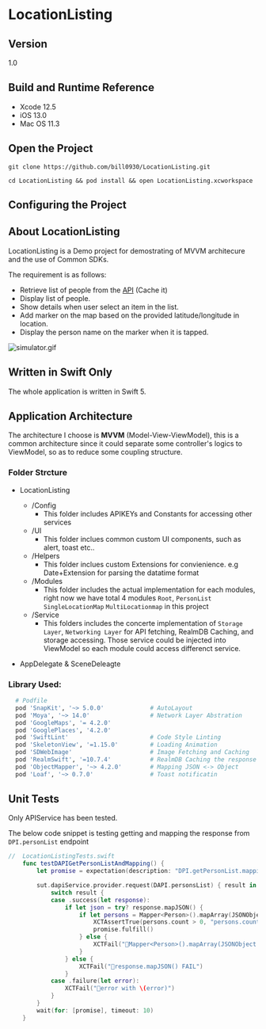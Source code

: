 # LocationListing

## Version

1.0

## Build and Runtime Reference
+ Xcode 12.5
+ iOS 13.0
+ Mac OS 11.3 


## Open the Project

`git clone https://github.com/bill0930/LocationListing.git` 

`cd LocationListing && pod install && open LocationListing.xcworkspace` 

## Configuring the Project

<!-- Configuring the Xcode project requires a GoogleMapAPIKey
- Please **contact me** or **check my email** **for the GOOGLE APIKEY**, it should be something like (AIzP**0Nw)
- `Shift` + `Command` + `O`  or `File` -> `Open Quickly` , find `Config.swift`
- Paste the API Key as a string for accessing GoogleMapSDK service 

After pasting the GoogleMap SDK API Key, you could start to try out the app with simulator or building to a real device

```swift
// Config.Swift
//...
case .googleMapSDK:
        return "AIzP********0Nw"
``` -->

## About LocationListing

LocationListing is a Demo project for demostrating of MVVM architecure and the use of Common SDKs.

The requirement is as follows:

- Retrieve list of people from the [API](https://next.json-generator.com/api/json/get/41P1_UhSI) (Cache it)
- Display list of people. 
- Show details when user select an item in the list.
- Add marker on the map based on the provided latitude/longitude in location.
- Display the person name on the marker when it is tapped.

![simulator.gif](Resources/simulator.gif)


## Written in Swift Only

The whole application is written in Swift 5.

## Application Architecture

The architecture I choose is **MVVM** (Model-View-ViewModel), this is a common architecture since it could separate some controller's logics to ViewModel, so as to reduce some coupling structure.

### Folder Strcture


- LocationListing
  - /Config
    - This folder includes APIKEYs and Constants for accessing other services
  - /UI
    - This folder inclues common custom UI components, such as alert, toast etc..
  - /Helpers
    - This folder inclues custom Extensions for convienience. e.g Date+Extension for parsing the datatime format
  - /Modules
    - This folder includes the actual implementation for each modules, right now we have total 4 modules `Root`, `PersonList` `SingleLocationMap` `MultiLocationmap` in this project
  - /Service
    - This folders includes the concerte implementation of `Storage Layer`, `Networking Layer` for API fetching, RealmDB Caching, and storage accessing. Those service could be injected into ViewModel so each module could access differenct service.


- AppDelegate & SceneDeleagte


### Library Used:
```Ruby
  # Podfile
  pod 'SnapKit', '~> 5.0.0'             # AutoLayout
  pod 'Moya', '~> 14.0'                 # Network Layer Abstration 
  pod 'GoogleMaps', '= 4.2.0'           
  pod 'GooglePlaces', '4.2.0'
  pod 'SwiftLint'                       # Code Style Linting
  pod 'SkeletonView', '=1.15.0'         # Loading Animation
  pod 'SDWebImage'                      # Image Fetching and Caching 
  pod 'RealmSwift', '=10.7.4'           # RealmDB Caching the response
  pod 'ObjectMapper', '~> 4.2.0'        # Mapping JSON <-> Object
  pod 'Loaf', '~> 0.7.0'                # Toast notificatin
```


## Unit Tests
Only APIService has been tested.

The below code snippet is testing getting and mapping the response from `DPI.personList` endpoint
```swift
//  LocationListingTests.swift
    func testDAPIGetPersonListAndMapping() {
        let promise = expectation(description: "DPI.getPersonList.mapping")

        sut.dapiService.provider.request(DAPI.personsList) { result in
            switch result {
            case .success(let response):
                if let json = try? response.mapJSON() {
                    if let persons = Mapper<Person>().mapArray(JSONObject: json) {
                        XCTAssertTrue(persons.count > 0, "persons.count == 0")
                        promise.fulfill()
                    } else {
                        XCTFail("🔴Mapper<Person>().mapArray(JSONObject: json) FAIL")
                    }
                } else {
                    XCTFail("🔴response.mapJSON() FAIL")
                }
            case .failure(let error):
                XCTFail("🔴error with \(error)")
            }
        }
        wait(for: [promise], timeout: 10)
    }
```
